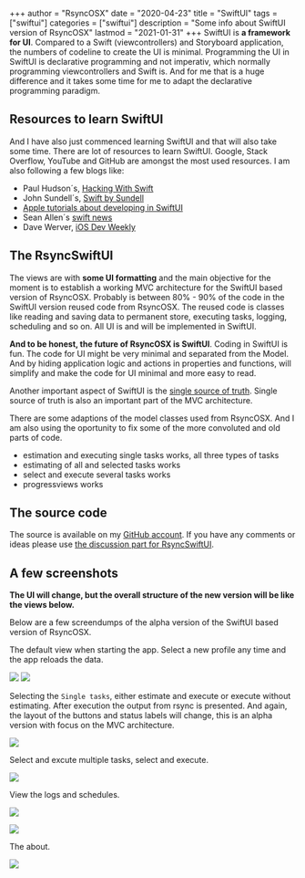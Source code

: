 +++
author = "RsyncOSX"
date = "2020-04-23"
title =  "SwiftUI"
tags = ["swiftui"]
categories = ["swiftui"]
description = "Some info about SwiftUI version of RsyncOSX"
lastmod = "2021-01-31"
+++
SwiftUI is **a framework for UI**. Compared to a Swift (viewcontrollers) and Storyboard application, the numbers of codeline to create the UI is minimal. Programming the UI in SwiftUI is declarative programming and not imperativ, which normally programming  viewcontrollers and Swift is. And for me that is a huge difference and it takes some time for me to adapt the declarative programming paradigm.

## Resources to learn SwiftUI

And I have also just commenced learning SwiftUI and that will also take some time. There are lot of resources to learn SwiftUI. Google, Stack Overflow, YouTube and GitHub are amongst the most used resources. I am also following a few blogs like:

- Paul Hudson´s, [Hacking With Swift](https://www.hackingwithswift.com/)
- John Sundell´s, [Swift by Sundell](https://swiftbysundell.com/)
- [Apple tutorials about developing in SwiftUI](https://developer.apple.com/tutorials/app-dev-training)
- Sean Allen´s [swift news](https://github.com/SAllen0400/swift-news)
- Dave Werver, [iOS Dev Weekly](https://iosdevweekly.com/)

## The RsyncSwiftUI

The views are with **some UI formatting** and the main objective for the moment is to establish a working MVC architecture for the SwiftUI based version of RsyncOSX. Probably is between 80% - 90% of the code in the SwiftUI version reused code from RsyncOSX. The reused code is classes like reading and saving data to permanent store, executing tasks, logging, scheduling and so on. All UI is and will be implemented in SwiftUI.

**And to be honest, the future of RsyncOSX is SwiftUI**. Coding in SwiftUI is fun. The code for UI might be very minimal and separated from the Model. And by hiding application logic and actions in properties and functions, will  simplify and make the code for UI minimal and more easy to read.

Another important aspect of SwiftUI is the [single source of truth](https://developer.apple.com/documentation/swiftui/managing-user-interface-state). Single source of truth is also an important part of the MVC architecture.

There are some adaptions of the model classes used from RsyncOSX. And I am also using the oportunity to fix some of the more convoluted and old parts of code.

- estimation and executing single tasks works, all three types of tasks
- estimating of all and selected tasks works
- select and execute several tasks works
- progressviews works

## The source code

The source is available on my [GitHub account](https://github.com/rsyncOSX/RsyncSwiftUI). If you have any comments or ideas please use [the discussion part for RsyncSwiftUI](https://github.com/rsyncOSX/RsyncSwiftUI/discussions).

## A few screenshots

**The UI will change, but the overall structure of the new version will be like the views below.**

Below are a few screendumps of the alpha version of the SwiftUI based version of RsyncOSX.

The default view when starting the app. Select a new profile any time and the app reloads the data.

![](/images/RsyncOSX/master/swiftui/1.png)
![](/images/RsyncOSX/master/swiftui/2.png)

Selecting the `Single tasks`, either estimate and execute or execute without estimating. After execution the output from rsync is presented. And again, the layout of the buttons and status labels will change, this is an alpha version with focus on the MVC architecture.

![](/images/RsyncOSX/master/swiftui/3.png)

Select and excute multiple tasks, select and execute.

![](/images/RsyncOSX/master/swiftui/4.png)

View the logs and schedules.

![](/images/RsyncOSX/master/swiftui/5.png)

![](/images/RsyncOSX/master/swiftui/6.png)

The about.

![](/images/RsyncOSX/master/swiftui/7.png)
